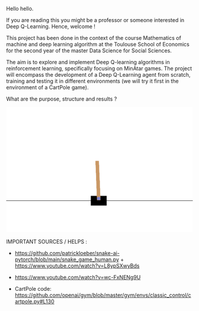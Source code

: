 Hello hello.

If you are reading this you might be a professor or someone interested in Deep Q-Learning. Hence, welcome !

This project has been done in the context of the course Mathematics of machine and deep learning algorithm at the Toulouse School of Economics for the second year of the master Data Science for Social Sciences.

The aim is to explore and implement Deep Q-learning algorithms in reinforcement learning, specifically focusing on MinAtar games. The project will encompass the development of a Deep Q-Learning agent from scratch, training and testing it in different environments (we will try it first in the environment of a CartPole game).

What are the purpose, structure and results ?

![CartPole](GIFs/cart_pole.gif)

IMPORTANT SOURCES / HELPS : 

- https://github.com/patrickloeber/snake-ai-pytorch/blob/main/snake_game_human.py + https://www.youtube.com/watch?v=L8ypSXwyBds

- https://www.youtube.com/watch?v=wc-FxNENg9U

- CartPole code: https://github.com/openai/gym/blob/master/gym/envs/classic_control/cartpole.py#L130
